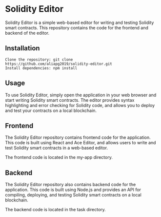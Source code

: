 # Solidity Editor

Solidity Editor is a simple web-based editor for writing and testing Solidity smart contracts. This repository contains the code for the frontend and backend of the editor.
## Installation

    Clone the repository: git clone https://github.com/aliapg2019/solidity-editor.git
    Install dependencies: npm install

## Usage

To use Solidity Editor, simply open the application in your web browser and start writing Solidity smart contracts. The editor provides syntax highlighting and error checking for Solidity code, and allows you to deploy and test your contracts on a local blockchain.
## Frontend

The Solidity Editor repository contains frontend code for the application. This code is built using React and Ace Editor, and allows users to write and test Solidity smart contracts in a web-based editor.

The frontend code is located in the my-app directory.

## Backend

The Solidity Editor repository also contains backend code for the application. This code is built using Node.js and provides an API for compiling, deploying, and testing Solidity smart contracts on a local blockchain.

The backend code is located in the task directory.
